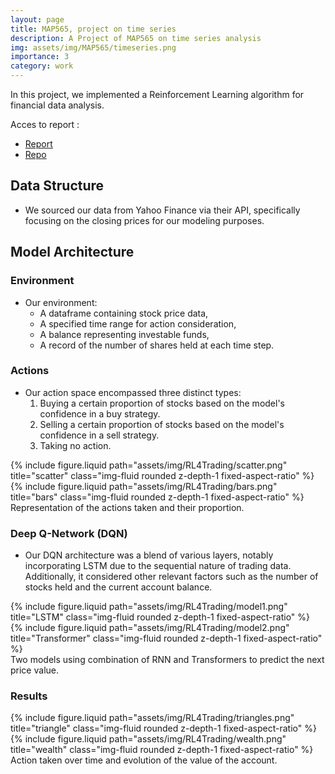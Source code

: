 ```yaml
---
layout: page
title: MAP565, project on time series
description: A Project of MAP565 on time series analysis
img: assets/img/MAP565/timeseries.png
importance: 3
category: work
---
```


In this project, we implemented a Reinforcement Learning algorithm for financial data analysis.

Acces to report : 
- [Report](https://drive.google.com/file/d/1mU4c1jeIt4Psimh49YUeQnJWM70Czpcg/view?usp=sharing)
- [Repo](https://github.com/mathias-grau/MAP565)

## Data Structure

* We sourced our data from Yahoo Finance via their API, specifically focusing on the closing prices for our modeling purposes.

## Model Architecture

### Environment

* Our environment:
  - A dataframe containing stock price data,
  - A specified time range for action consideration,
  - A balance representing investable funds,
  - A record of the number of shares held at each time step.

### Actions

* Our action space encompassed three distinct types:
  1. Buying a certain proportion of stocks based on the model's confidence in a buy strategy.
  2. Selling a certain proportion of stocks based on the model's confidence in a sell strategy.
  3. Taking no action.

<div class="row justify-content-sm-center">
    <div class="col-sm-6 mt-3 mt-md-0">
        {% include figure.liquid path="assets/img/RL4Trading/scatter.png" title="scatter" class="img-fluid rounded z-depth-1 fixed-aspect-ratio" %}
    </div>
    <div class="col-sm-6 mt-3 mt-md-0">
        {% include figure.liquid path="assets/img/RL4Trading/bars.png" title="bars" class="img-fluid rounded z-depth-1 fixed-aspect-ratio" %}
    </div>
</div>
<div class="caption">
    Representation of the actions taken and their proportion.
</div>

### Deep Q-Network (DQN)

* Our DQN architecture was a blend of various layers, notably incorporating LSTM due to the sequential nature of trading data. Additionally, it considered other relevant factors such as the number of stocks held and the current account balance.

<div class="row justify-content-sm-center">
    <div class="col-sm-6 mt-3 mt-md-0">
        {% include figure.liquid path="assets/img/RL4Trading/model1.png" title="LSTM" class="img-fluid rounded z-depth-1 fixed-aspect-ratio" %}
    </div>
    <div class="col-sm-6 mt-3 mt-md-0">
        {% include figure.liquid path="assets/img/RL4Trading/model2.png" title="Transformer" class="img-fluid rounded z-depth-1 fixed-aspect-ratio" %}
    </div>
</div>
<div class="caption">
    Two models using combination of RNN and Transformers to predict the next price value.
</div>

### Results

<div class="row justify-content-sm-center">
    <div class="col-sm-6 mt-3 mt-md-0">
        {% include figure.liquid path="assets/img/RL4Trading/triangles.png" title="triangle" class="img-fluid rounded z-depth-1 fixed-aspect-ratio" %}
    </div>
    <div class="col-sm-6 mt-3 mt-md-0">
        {% include figure.liquid path="assets/img/RL4Trading/wealth.png" title="wealth" class="img-fluid rounded z-depth-1 fixed-aspect-ratio" %}
    </div>
</div>
<div class="caption">
    Action taken over time and evolution of the value of the account.
</div>